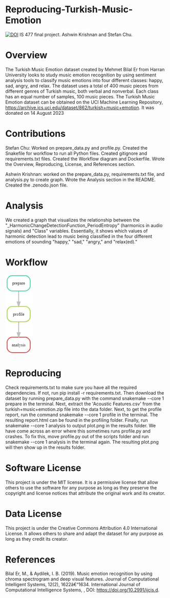 # Reproducing-Turkish-Music-Emotion
[![DOI](https://zenodo.org/badge/726606561.svg)](https://zenodo.org/doi/10.5281/zenodo.10314991)
IS 477 final project. Ashwin Krishnan and Stefan Chu.

# Overview
The Turkish Music Emotion dataset created by Mehmet Bilal Er from Harran University looks to study music emotion recognition by using sentiment analysis tools to classify music emotions into four different classes: happy, sad, angry, and relax. The dataset uses a total of 400 music pieces from different genres of Turkish music, both verbal and nonverbal. Each class has an equal number of samples, 100 music pieces. The Turkish Music Emotion dataset can be obtained on the UCI Machine Learning Repository, https://archive.ics.uci.edu/dataset/862/turkish+music+emotion. It was donated on 14 August 2023

# Contributions
Stefan Chu: Worked on prepare_data.py and profile.py. Created the Snakefile for workflow to run all Python files. Created gitignore and requirements.txt files. Created the Workflow diagram and Dockerfile. Wrote the Overview, Reproducing, License, and References section.

Ashwin Krishnan: worked on the prepare_data.py, requirements.txt file, and analysis.py to create graph. Wrote the Analysis section in the README. Created the .zenodo.json file.

# Analysis
We created a graph that visualizes the relationship between the "_HarmonicChangeDetectionFunction_PeriodEntropy" (harmonics in audio signals) and "Class" variables. Essentially, it shows which values of harmonic detection lead to music being classified in the four different emotions of sounding "happy," "sad," "angry," and "relax(ed)." 

# Workflow
![Screenshot](workflow.png)

# Reproducing
Check requirements.txt to make sure you have all the required dependencies. If not, run pip install -r requirements.txt. Then download the dataset by running prepare_data.py with the command snakemake --core 1 prepare in the terminal. Next, extract the 'Acoustic Features.csv' from the turkish+music+emotion.zip file into the data folder. Next, to get the profile report, run the command snakemake --core 1 profile in the terminal. The resulting report.html can be found in the profiling folder. Finally, run snakemake --core 1 analysis to output plot.png in the results folder. We have come across an error where this sometimes runs profile.py and crashes. To fix this, move profile.py out of the scripts folder and run snakemake --core 1 analysis in the terminal again. The resulting plot.png will then show up in the results folder. 

# Software License

This project is under the MIT license. It is a permissive license that allow others to use the software for any purpose as long as they preserve the copyright and license notices that attribute the original work and its creator.

# Data License

This project is under the Creative Commons Attribution 4.0 International License. It allows others to share and adapt the dataset for any purpose as long as they credit its creator. 

# References
Bilal Er, M., & Aydilek, I. B. (2019). Music emotion recognition by using chroma spectrogram and deep visual features. Journal of Computational Intelligent Systems, 12(2), 1622â€“1634. International Journal of Computational Intelligence Systems, , DOI: https://doi.org/10.2991/ijcis.d.
